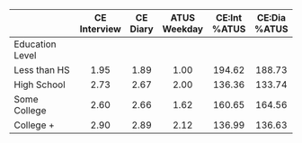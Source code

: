 
|                      | CE<br>Interview |  CE<br>Diary | ATUS<br>Weekday | CE:Int<br>%ATUS | CE:Dia<br>%ATUS |
| -------------------- | :----------: | :----------: | :----------: | :----------: | :----------: |
| Education Level      |              |              |              |              |              |
| Less than HS         |         1.95 |         1.89 |         1.00 |       194.62 |       188.73 |
| High School          |         2.73 |         2.67 |         2.00 |       136.36 |       133.74 |
| Some College         |         2.60 |         2.66 |         1.62 |       160.65 |       164.56 |
| College +            |         2.90 |         2.89 |         2.12 |       136.99 |       136.63 |

